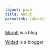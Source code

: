 ```yaml
---
layout: page
title: About
permalink: /about/
---
```


<a class="page-link" href="https://widaddabbas.github.io/morph/">Morph</a> is a blog

<a class="u-email" href="mailto:widaddabbass@gmail.com">Widad</a> is a blogger